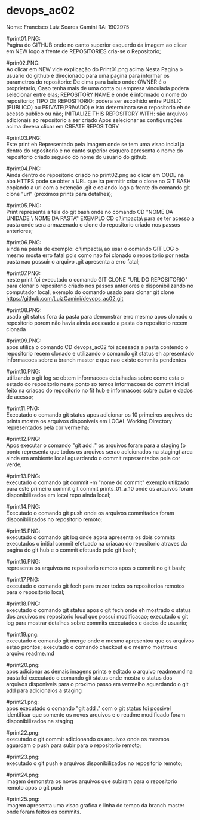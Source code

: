 # devops_ac02  
Nome: Francisco Luiz Soares Camini RA: 1902975  

#print01.PNG:  
Pagina do GITHUB onde no canto superior esquerdo da imagem ao clicar em NEW logo a frente de REPOSITORIES cria-se o Repositorio;

#prin02.PNG:  
Ao clicar em NEW vide explicação do Print01.png acima Nesta Pagina o usuario do github é direcionado para uma pagina para informar os parametros do repositorio: 
De cima para baixo onde: 
OWNER é o proprietario, Caso tenha mais de uma conta ou empresa vinculada podera selecionar entre elas;
REPOSITORY NAME é onde é informado o nome do repositorio;
TIPO DE REPOSITORIO: podera ser escolhido entre PUBLIC (PUBLICO) ou PRIVATE(PRIVADO) e isto determinara se o repositorio eh de acesso publico ou não;
INITIALIZE THIS REPOSITORY WITH: são arquivos adicionais ao repositorio a ser criado
Após selecionar as configurações acima devera clicar em CREATE REPOSITORY

#print03.PNG:  
Este print eh Representado pela imagem onde se tem uma visao incial ja dentro do repositorio e no canto superior esquero apresenta o nome do repositorio criado seguido do nome do usuario do github.


#print04.PNG:  
Ainda dentro do repositorio criado no print02.png ao clicar em CODE na aba HTTPS pode se obter a URL que ira permitir criar o clone no GIT BASH copiando a url com a extenção .git e colando logo a frente do comando git clone "url" (proximos prints para detalhes);


#print05.PNG:  
Print representa a tela do git bash onde no comando CD "NOME DA UNIDADE \ NOME DA PASTA" EXEMPLO CD c:\impacta\ para se ter acesso a pasta onde sera armazenado o clone do repositorio criado nos passos anteriores;

#print06.PNG:  
ainda na pasta de exemplo: c:\impacta\ ao usar o comando GIT LOG o mesmo mosta erro fatal pois como nao foi clonado o repositorio por nesta pasta nao possuir o arquivo .git apresenta a erro fatal;

#print07.PNG:  
neste print foi executado o comando GIT CLONE "URL DO REPOSITORIO" para clonar o repositorio criado nos passos anteriores e disponibilizando no computador local, exemplo do comando usado para clonar git clone https://github.com/LuizCamini/devops_ac02.git

#print08.PNG:  
usado git status fora da pasta para demonstrar erro mesmo apos clonado o repositorio porem não havia ainda acessado a pasta do repositorio recem clonada

#print09.PNG:  
apos utiliza o comando CD devops_ac02 foi acessada a pasta contendo o repositorio recem clonado e utilizando o comando git status eh apresentado informacoes sobre a branch master e que nao existe commits pendentes

#print10.PNG:  
utilizando o git log se obtem informacoes detalhadas sobre como esta o estado do repositorio neste ponto so temos informacoes do commit inicial feito na criacao do repositorio no fit hub e informacoes sobre autor e dados de acesso;

#print11.PNG:  
Executado o comando git status apos adicionar os 10 primeiros arquivos de prints mostra os arquivos disponiveis em LOCAL Working Directory representados pela cor vermelha;

#print12.PNG:  
Apos executar o comando "git add ." os arquivos foram para a staging (o ponto representa que todos os arquivos serao adicionados na staging) area ainda em ambiente local aguardando o commit representados pela cor verde;

#print13.PNG:  
executado o comando git commit -m "nome do commit" exemplo utilizado para este primeiro commit git commit prints_01_a_10 onde os arquivos foram disponibilizados em local repo ainda local;

#print14.PNG:  
Executado o comando git push onde os arquivos commitados foram disponibilizados no repositorio remoto;

#print15.PNG:  
executado o comando git log onde agora apresenta os dois commits executados o initial commit efetuado na criacao do repositorio atraves da pagina do git hub e o commit efetuado pelo git bash;

#print16.PNG:  
representa os arquivos no repositorio remoto apos o commit no git bash;

#print17.PNG:  
executado o comando git fech para trazer todos os repositorios remotos para o repositorio local;

#print18.PNG:  
executado o comando git status apos o git fech onde eh mostrado o status dos arquivos no repositorio local que possui modificacao;
executado o git log para mostrar detalhes sobre commits executados e dados de usuario;

#print19.png:  
executado o comando git merge onde o mesmo apresentou que os arquivos estao prontos;
executado o comando checkout e o mesmo mostrou o arquivo readme.md

#print20.png:  
apos adicionar as demais imagens prints e editado o arquivo readme.md na pasta foi executado o comando git status onde mostra o status dos arquivos disponiveis para o proximo passo em vermelho aguardando o git add para adicionalos a staging

#print21.png:  
apos executado o comando "git add ." com o git status foi possivel identificar que somente os novos arquivos e o readme modificado foram disponibilizados na staging

#print22.png:  
executado o git commit adicionando os arquivos onde os mesmos aguardam o push para subir para o repositorio remoto;

#print23.png:  
executado o git push e arquivos disponibilizados no repositorio remoto;

#print24.png:  
imagem demonstra os novos arquivos que subiram para o repositorio remoto apos o git push

#print25.png:  
imagem apresenta uma visao grafica e linha do tempo da branch master onde foram feitos os commits.




